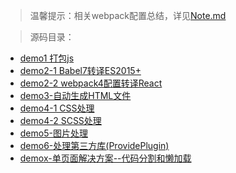 >温馨提示：相关webpack配置总结，详见[Note.md](https://github.com/liujie1990/Blog/tree/master/sources/webpack4-study/Note.md)

>源码目录：
* [demo1 打包js](https://github.com/liujie1990/Blog/tree/master/sources/webpack4-study/demo1)
* [demo2-1 Babel7转译ES2015+](https://github.com/liujie1990/Blog/tree/master/sources/webpack4-study/demo2-1)
* [demo2-2 webpack4配置转译React](https://github.com/liujie1990/Blog/tree/master/sources/webpack4-study/demo2-2)
* [demo3-自动生成HTML文件](https://github.com/liujie1990/Blog/tree/master/sources/webpack4-study/demo3)
* [demo4-1 CSS处理](https://github.com/liujie1990/Blog/tree/master/sources/webpack4-study/demo4-1)
* [demo4-2 SCSS处理](https://github.com/liujie1990/Blog/tree/master/sources/webpack4-study/demo4-2)
* [demo5-图片处理](https://github.com/liujie1990/Blog/tree/master/sources/webpack4-study/demo5)
* [demo6-处理第三方库(ProvidePlugin)](https://github.com/liujie1990/Blog/tree/master/sources/webpack4-study/demo6)
* [demox-单页面解决方案--代码分割和懒加载](https://github.com/liujie1990/Blog/tree/master/sources/webpack4-study/demo3)
